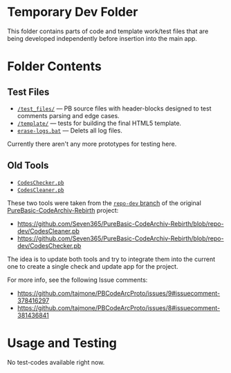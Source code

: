 # Temporary Dev Folder

This folder contains parts of code and template work/test files that are being developed independently before insertion into the main app.

# Folder Contents

## Test Files

- [`/test_files/`](./test_files) — PB source files with header-blocks designed to test comments parsing and edge cases.
- [`/template/`](./template) — tests for building the final HTML5 template.
- [`erase-logs.bat`](./erase-logs.bat) — Delets all log files.

Currently there aren't any more prototypes for testing here.

## Old Tools

- [`CodesChecker.pb`][CodesChecker]
- [`CodesCleaner.pb`][CodesCleaner]

These two tools were taken from the [`repo-dev` branch][repo-dev] of the original [PureBasic-CodeArchiv-Rebirth] project:

- https://github.com/Seven365/PureBasic-CodeArchiv-Rebirth/blob/repo-dev/CodesCleaner.pb
- https://github.com/Seven365/PureBasic-CodeArchiv-Rebirth/blob/repo-dev/CodesChecker.pb

The idea is to update both tools and try to integrate them into the current one to create a single check and update app for the project.

For more info, see the following Issue comments:

- https://github.com/tajmone/PBCodeArcProto/issues/9#issuecomment-378416297
- https://github.com/tajmone/PBCodeArcProto/issues/8#issuecomment-381436841


# Usage and Testing

No test-codes available right now.



[CodesChecker]: ./CodesChecker.pb
[CodesCleaner]: ./CodesCleaner.pb

[repo-dev]: https://github.com/Seven365/PureBasic-CodeArchiv-Rebirth/blob/repo-dev/

[PureBasic-CodeArchiv-Rebirth]: https://github.com/Seven365/PureBasic-CodeArchiv-Rebirth
